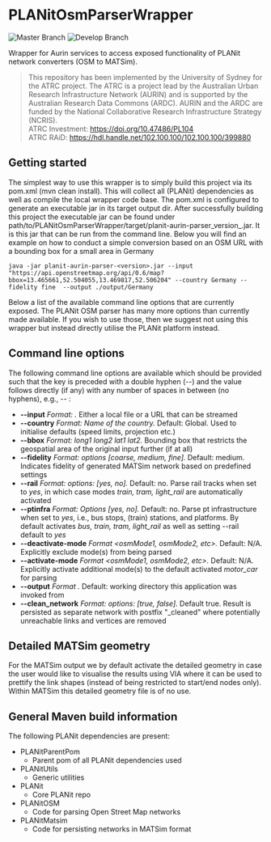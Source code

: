 # PLANitOsmParserWrapper

![Master Branch](https://github.com/TrafficPLANit/PLANit/actions/workflows/maven_master.yml/badge.svg?branch=master)
![Develop Branch](https://github.com/TrafficPLANit/PLANit/actions/workflows/maven_develop.yml/badge.svg?branch=develop)

Wrapper for Aurin services to access exposed functionality of PLANit network converters (OSM to MATSim).

> This repository has been implemented by the University of Sydney for the ATRC project. The ATRC is a project lead by the Australian Urban Research Infrastructure Network (AURIN) and is supported by the Australian Research Data Commons (ARDC). AURIN and the ARDC are funded by the National Collaborative Research Infrastructure Strategy (NCRIS).  
ATRC Investment: https://doi.org/10.47486/PL104  
ATRC RAiD: https://hdl.handle.net/102.100.100/102.100.100/399880  

## Getting started

The simplest way to use this wrapper is to simply build this project via its pom.xml (mvn clean install). This will collect all (PLANit) dependencies as well as compile the local wrapper code base. The pom.xml is configured to generate an executable jar in its target output dir. After successfully building this project the executable jar can be found under path/to/PLANitOsmParserWrapper/target/planit-aurin-parser_version_.jar. It is this jar that can be run from the command line. Below you will find an example on how to conduct a simple conversion based on an OSM URL with a bounding box for a small area in Germany

```
java -jar planit-aurin-parser-<version>.jar --input "https://api.openstreetmap.org/api/0.6/map?bbox=13.465661,52.504055,13.469817,52.506204" --country Germany --fidelity fine  --output ./output/Germany
```

Below a list of the available command line options that are currently exposed. The PLANit OSM parser has many more options than currently made available. If you wish to use those, then we suggest not using this wrapper but instead directly utilise the PLANit platform instead.

## Command line options

The following command line options are available which should be provided such that the key is preceded with a double hyphen (--) and the value follows directly (if any) with any number of spaces in between (no hyphens), e.g., --<key> <value>:
 
 * **--input**    *Format: <path to input file>.* Either a local file or a URL that can be streamed
 * **--country**  *Format: Name of the country.* Default: Global. Used to initialise defaults (speed limits, projection etc.) 
 * **--bbox**     *Format: long1 long2 lat1 lat2.* Bounding box that restricts the geospatial area of the original input further (if at all)
 * **--fidelity** *Format: options [coarse, medium, fine].* Default: medium. Indicates fidelity of generated MATSim network based on predefined settings
 * **--rail** *Format: options: [yes, no].* Default: no. Parse rail tracks when set to *yes*, in which case modes *train, tram, light_rail* are automatically activated  
 * **--ptinfra** *Format: Options [yes, no].* Default: no. Parse pt infrastructure when set to *yes*, i.e., bus stops, (train) stations, and platforms. By default activates *bus, train, tram, light_rail* as well as setting --rail default to *yes*
 * **--deactivate-mode** *Format <osmMode1, osmMode2, etc>.* Default: N/A. Explicitly exclude mode(s) from being parsed
 * **--activate-mode** *Format <osmMode1, osmMode2, etc>.* Default: N/A. Explicitly activate additional mode(s) to the default activated *motor_car* for parsing
 * **--output** *Format <path to output directory>.* Default: working directory this application was invoked from
 * **--clean_network** *Format: options: [true, false].* Default true. Result is persisted as separate network with postfix "_cleaned" where potentially unreachable links and vertices are removed
 
## Detailed MATSim geometry

For the MATSim output we by default activate the detailed geometry in case the user would like to visualise the results using VIA
where it can be used to prettify the link shapes (instead of being restricted to start/end nodes only). Within MATSim this detailed geometry file is of no use.

## General Maven build information 

The following PLANit dependencies are present:

* PLANitParentPom
    * Parent pom of all PLANit dependencies used
* PLANitUtils
    * Generic utilities 
* PLANit
    * Core PLANit repo 
* PLANitOSM
    * Code for parsing Open Street Map networks 
* PLANitMatsim
    * Code for persisting networks in MATSim format
